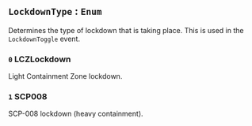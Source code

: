 ##  `LockdownType` : `Enum`
Determines the type of lockdown that is taking place. This is used in the `LockdownToggle` event.

### `0` LCZLockdown
Light Containment Zone lockdown.

### `1` SCP008
SCP-008 lockdown (heavy containment).